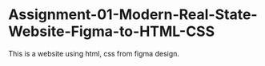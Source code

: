 # Assignment-01-Modern-Real-State-Website-Figma-to-HTML-CSS
This is a website using html, css from figma design.
